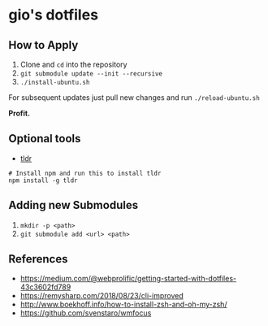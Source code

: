 # gio's dotfiles

## How to Apply

1. Clone and `cd` into the repository
2. `git submodule update --init --recursive`
3. `./install-ubuntu.sh`

For subsequent updates just pull new changes and run `./reload-ubuntu.sh`

**Profit.**

## Optional tools

* [tldr](https://github.com/tldr-pages/tldr)

```
# Install npm and run this to install tldr
npm install -g tldr
```

## Adding new Submodules

1. `mkdir -p <path>`
2. `git submodule add <url> <path>`

## References

- https://medium.com/@webprolific/getting-started-with-dotfiles-43c3602fd789
- https://remysharp.com/2018/08/23/cli-improved
- http://www.boekhoff.info/how-to-install-zsh-and-oh-my-zsh/
- https://github.com/svenstaro/wmfocus
